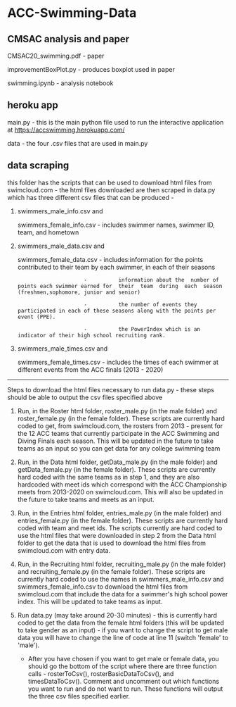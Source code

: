 # ACC-Swimming-Data

## CMSAC analysis and paper
CMSAC20_swimming.pdf - paper

improvementBoxPlot.py - produces boxplot used in paper

swimming.ipynb - analysis notebook


## heroku app 
main.py - this is the main python file used to run the interactive application at https://accswimming.herokuapp.com/

data - the four .csv files that are used in main.py

## data scraping
this folder has the scripts that can be used to download html files from swimcloud.com - the html files downloaded are then scraped in data.py which has three different csv files that can be produced - 

1. swimmers_male_info.csv and

   swimmers_female_info.csv - includes swimmer names, swimmer ID, team, and hometown
   
2. swimmers_male_data.csv and

   swimmers_female_data.csv - includes:information for the points contributed to their team by each swimmer, in each of their seasons
   
                            -          information about the  number of points each swimmer earned for  their  team  during  each  season (freshmen,sophomore, junior and senior)
                            
                            -          the number of events they participated in each of these seasons along with the points per event (PPE). 
                            
                            -          the PowerIndex which is an indicator of their high school recruiting rank. 

3. swimmers_male_times.csv and

   swimmers_female_times.csv - includes the times of each swimmer at different events from the ACC finals (2013 - 2020)
   
-------------------------------------------------------------------------------------------------------------------------------

Steps to download the html files necessary to run data.py - these steps should be able to output the csv files specified above

1. Run, in the Roster html folder, roster_male.py (in the male folder) and roster_female.py (in the female folder). These scripts are currently hard coded to get, from swimcloud.com, the rosters from 2013 - present for the 12 ACC teams that currently participate in the ACC Swimming and Diving Finals each season. This will be updated in the future to take teams as an input so you can get data for any college swimming team

2. Run, in the Data html folder, getData_male.py (in the male folder) and getData_female.py (in the female folder). These scripts are currently hard coded with the same teams as in step 1, and they are also hardcoded with meet ids which correspond with the ACC Championship meets from 2013-2020 on swimcloud.com. This will also be updated in the future to take teams and meets as an input.

3. Run, in the Entries html folder, entries_male.py (in the male folder) and entries_female.py (in the female folder). These scripts are currently hard coded with team and meet ids. The scripts currently are hard coded to use the html files that were downloaded in step 2 from the Data html folder to get the data that is used to download the html files from swimcloud.com with entry data. 

4. Run, in the Recruiting html folder, recruiting_male.py (in the male folder) and recruiting_female.py (in the female folder). These scripts are currently hard coded to use the names in swimmers_male_info.csv and swimmers_female_info.csv to download the html files from swimcloud.com that include the data for a swimmer's high school power index. This will be updated to take teams as input.

5. Run data.py (may take around 20-30 minutes) - this is currently hard coded to get the data from the female html folders (this will be updated to take gender as an input) - if you want to change the script to get male data you will have to change the line of code at line 11 (switch 'female' to 'male').

     - After you have chosen if you want to get male or female data, you should go the bottom of the script where there are three function calls - rosterToCsv(), rosterBasicDataToCsv(), and timesDataToCsv(). Comment and uncomment out which functions you want to run and do not want to run. These functions will output the three csv files specified earlier. 



